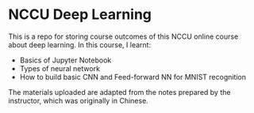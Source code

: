 # NCCU Deep Learning 
This is a repo for storing course outcomes of this NCCU online course about deep learning. In this course, I learnt:
* Basics of Jupyter Notebook
* Types of neural network
* How to build basic CNN and Feed-forward NN for MNIST recognition

The materials uploaded are adapted from the notes prepared by the instructor, which was originally in Chinese.
